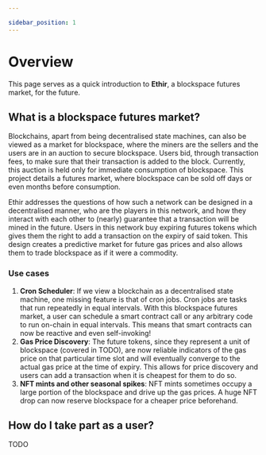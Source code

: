 ```yaml
---

sidebar_position: 1
---
```


# Overview 

This page serves as a quick introduction to **Ethir**, a blockspace futures market, for the future.

## What is a blockspace futures market? 

Blockchains, apart from being decentralised state machines, can also be viewed as a market for blockspace, where the miners are the sellers and the users are in an auction to secure blockspace. Users bid, through transaction fees, to make sure that their transaction is added to the block. Currently, this auction is held only for immediate consumption of blockspace. This project details a futures market, where blockspace can be sold off days or even months before consumption.

Ethir addresses the questions of how such a network can be designed in a decentralised manner, who are the players in this network, and how they interact with each other to (nearly) guarantee that a transaction will be mined in the future.
Users in this network buy expiring futures tokens which gives them the right to add a transaction on the expiry of said token. This design creates a predictive market for future gas prices and also allows them to trade blockspace as if it were a commodity.

### Use cases 

1. **Cron Scheduler**: If we view a blockchain as a decentralised state machine, one missing feature is that of cron jobs. Cron jobs are tasks that run repeatedly in equal intervals. With this blockspace futures market, a user can schedule a smart contract call or any arbitrary code to run on-chain in equal intervals. This means that smart contracts can now be reactive and even self-invoking!
1.  **Gas Price Discovery**: The future tokens, since they represent a unit of blockspace (covered in TODO), are now reliable indicators of the gas price on that particular time slot and will eventually converge to the actual gas price at the time of expiry. This allows for price discovery and users can add a transaction when it is cheapest for them to do so.
1.  **NFT mints and other seasonal spikes**: NFT mints sometimes occupy a large portion of the blockspace and drive up the gas prices. A huge NFT drop can now reserve blockspace for a cheaper price beforehand. 

## How do I take part as a user? 

TODO
